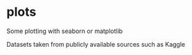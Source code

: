 # plots
Some plotting with seaborn or matplotlib

Datasets taken from publicly available sources such as Kaggle
